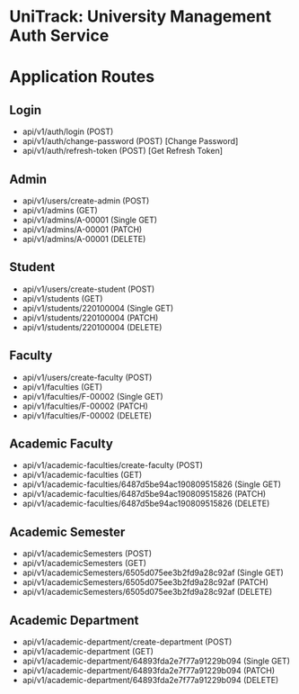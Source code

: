# UniTrack: University Management Auth Service

# Application Routes

## Login
* api/v1/auth/login (POST)
* api/v1/auth/change-password (POST) [Change Password]
* api/v1/auth/refresh-token (POST) [Get Refresh Token]

## Admin
* api/v1/users/create-admin (POST)
* api/v1/admins (GET)
* api/v1/admins/A-00001 (Single GET)
* api/v1/admins/A-00001 (PATCH)
* api/v1/admins/A-00001 (DELETE)

## Student 
* api/v1/users/create-student (POST)
* api/v1/students (GET)
* api/v1/students/220100004 (Single GET)
* api/v1/students/220100004 (PATCH)
* api/v1/students/220100004 (DELETE)

## Faculty
* api/v1/users/create-faculty (POST)
* api/v1/faculties (GET)
* api/v1/faculties/F-00002 (Single GET)
* api/v1/faculties/F-00002 (PATCH)
* api/v1/faculties/F-00002 (DELETE)

## Academic Faculty 
* api/v1/academic-faculties/create-faculty (POST)
* api/v1/academic-faculties (GET)
* api/v1/academic-faculties/6487d5be94ac190809515826 (Single GET)
* api/v1/academic-faculties/6487d5be94ac190809515826 (PATCH)
* api/v1/academic-faculties/6487d5be94ac190809515826 (DELETE)

## Academic Semester
* api/v1/academicSemesters (POST)
* api/v1/academicSemesters (GET)
* api/v1/academicSemesters/6505d075ee3b2fd9a28c92af (Single GET)
* api/v1/academicSemesters/6505d075ee3b2fd9a28c92af (PATCH)
* api/v1/academicSemesters/6505d075ee3b2fd9a28c92af (DELETE)

## Academic Department
* api/v1/academic-department/create-department (POST)
* api/v1/academic-department (GET)
* api/v1/academic-department/64893fda2e7f77a91229b094 (Single GET)
* api/v1/academic-department/64893fda2e7f77a91229b094 (PATCH)
* api/v1/academic-department/64893fda2e7f77a91229b094 (DELETE)
